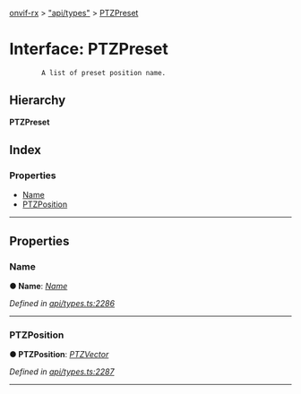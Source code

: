 [onvif-rx](../README.md) > ["api/types"](../modules/_api_types_.md) > [PTZPreset](../interfaces/_api_types_.ptzpreset.md)

# Interface: PTZPreset

```
        A list of preset position name.
```

## Hierarchy

**PTZPreset**

## Index

### Properties

* [Name](_api_types_.ptzpreset.md#name)
* [PTZPosition](_api_types_.ptzpreset.md#ptzposition)

---

## Properties

<a id="name"></a>

###  Name

**● Name**: *[Name](_api_types_.ptzpreset.md#name)*

*Defined in [api/types.ts:2286](https://github.com/patrickmichalina/onvif-rx/blob/d62cee9/src/api/types.ts#L2286)*

___
<a id="ptzposition"></a>

###  PTZPosition

**● PTZPosition**: *[PTZVector](_api_types_.ptzvector.md)*

*Defined in [api/types.ts:2287](https://github.com/patrickmichalina/onvif-rx/blob/d62cee9/src/api/types.ts#L2287)*

___

